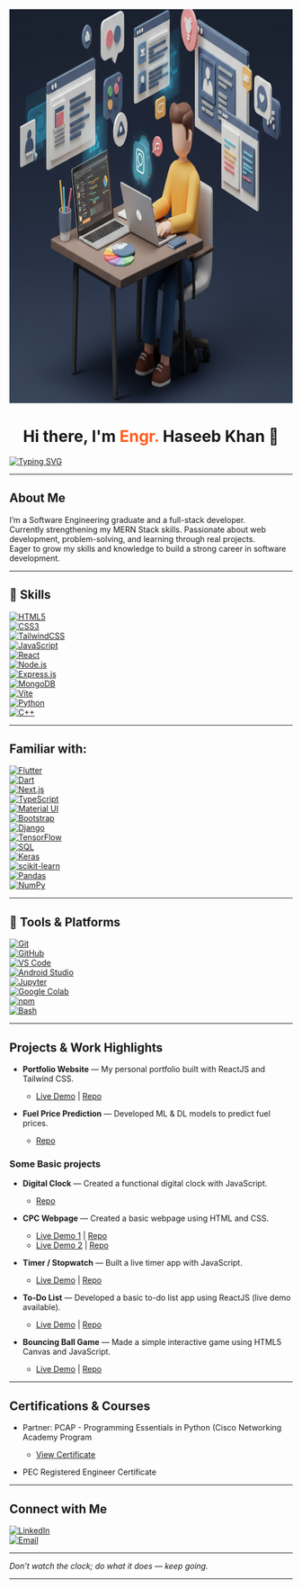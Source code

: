 <img src="https://github.com/Haseeb-Khan-Official/Haseeb-Khan-Official/blob/582538bcaaf1d51e892c9919d788f0913eb87ff9/newportrait.png"  alt="Frontend Developer Illustration" width="900" height="700" />
 
# <div align="center">Hi there, I'm <span style="color:#ff5e20;">Engr.</span> Haseeb Khan 👋</div> 

[![Typing SVG](https://readme-typing-svg.demolab.com?font=Anton&weight=700&letterSpacing=5px&duration=4500&pause=1000&color=7CACDE&center=true&vCenter=true&width=800&lines=Software+Engineer;Full+Stack+Web+Developer;HTML+%7C+CSS+%7C+TailwindCSS+%7C+JavaScript;MongoDB+%7C+ExpressJS+%7C+ReactJS+%7C+NodeJS;Vite+%7C+Python)](https://git.io/typing-svg)

---

## About Me  

I’m a Software Engineering graduate and a full-stack developer.  
Currently strengthening my MERN Stack skills. Passionate about web development, problem-solving, and learning through real projects.  
Eager to grow my skills and knowledge to build a strong career in software development.  

---

## 🧠 Skills  

[![HTML5](https://img.shields.io/badge/HTML5-E34F26?logo=html5&logoColor=white&style=flat-circle)]()  
[![CSS3](https://img.shields.io/badge/CSS3-1572B6?logo=css3&logoColor=black&style=flat-square)]()  
[![TailwindCSS](https://img.shields.io/badge/TailwindCSS-06B6D4?logo=tailwindcss&logoColor=white&style=flat-circle)]()  
[![JavaScript](https://img.shields.io/badge/JavaScript-F7DF1E?logo=javascript&logoColor=black&style=flat-circle)]()  
[![React](https://img.shields.io/badge/React-61DAFB?logo=react&logoColor=black&style=flat-circle)]()  
[![Node.js](https://img.shields.io/badge/Node.js-339933?logo=node.js&logoColor=white&style=flat-circle)]()  
[![Express.js](https://img.shields.io/badge/Express.js-000000?logo=express&logoColor=white&style=flat-circle)]()  
[![MongoDB](https://img.shields.io/badge/MongoDB-47A248?logo=mongodb&logoColor=white&style=flat-circle)]()  
[![Vite](https://img.shields.io/badge/Vite-646CFF?logo=vite&logoColor=white&style=flat-circle)]()  
[![Python](https://img.shields.io/badge/Python-3776AB?logo=python&logoColor=white&style=flat-circle)]()  
[![C++](https://img.shields.io/badge/C++-00599C?logo=cplusplus&logoColor=white&style=flat-circle)]()  

---
## Familiar with:
[![Flutter](https://img.shields.io/badge/Flutter-02569B?logo=flutter&logoColor=white&style=flat-circle)]()  
[![Dart](https://img.shields.io/badge/Dart-0175C2?logo=dart&logoColor=white&style=flat-circle)]()  
[![Next.js](https://img.shields.io/badge/Next.js-000000?logo=nextdotjs&logoColor=white&style=flat-circle)]()  
[![TypeScript](https://img.shields.io/badge/TypeScript-3178C6?logo=typescript&logoColor=white&style=flat-circle)]()  
[![Material UI](https://img.shields.io/badge/Material%20UI-007FFF?logo=mui&logoColor=white&style=flat-circle)]()  
[![Bootstrap](https://img.shields.io/badge/Bootstrap-7952B3?logo=bootstrap&logoColor=white&style=flat-circle)]()  
[![Django](https://img.shields.io/badge/Django-092E20?logo=django&logoColor=white&style=flat-circle)]()  
[![TensorFlow](https://img.shields.io/badge/TensorFlow-FF6F00?logo=tensorflow&logoColor=white&style=flat-circle)]()  
[![SQL](https://img.shields.io/badge/SQL-4479A1?logo=postgresql&logoColor=white&style=flat-circle)]()  
[![Keras](https://img.shields.io/badge/Keras-D00000?logo=keras&logoColor=white&style=flat-circle)]()  
[![scikit-learn](https://img.shields.io/badge/scikit--learn-F7931E?logo=scikitlearn&logoColor=white&style=flat-circle)]()  
[![Pandas](https://img.shields.io/badge/Pandas-150458?logo=pandas&logoColor=white&style=flat-circle)]()  
[![NumPy](https://img.shields.io/badge/NumPy-013243?logo=numpy&logoColor=white&style=flat-circle)]()  

---

## 🧰 Tools & Platforms  

[![Git](https://img.shields.io/badge/Git-F05032?logo=git&logoColor=white&style=flat-circle)]()  
[![GitHub](https://img.shields.io/badge/GitHub-181717?logo=github&logoColor=white&style=flat-circle)]()  
[![VS Code](https://img.shields.io/badge/VS_Code-007ACC?logo=visualstudiocode&logoColor=white&style=flat-circle)]()  
[![Android Studio](https://img.shields.io/badge/Android_Studio-3DDC84?logo=androidstudio&logoColor=white&style=flat-circle)]()  
[![Jupyter](https://img.shields.io/badge/Jupyter-F37626?logo=jupyter&logoColor=white&style=flat-square)]()  
[![Google Colab](https://img.shields.io/badge/Google_Colab-F9AB00?logo=googlecolab&logoColor=black&style=flat-circle)]()  
[![npm](https://img.shields.io/badge/npm-CB3837?logo=npm&logoColor=white&style=flat-circle)]()  
[![Bash](https://img.shields.io/badge/Bash-4EAA25?logo=gnubash&logoColor=white&style=flat-circle)]()  

---

## Projects & Work Highlights
- **Portfolio Website** — My personal portfolio built with ReactJS and Tailwind CSS.
  * [Live Demo](https://haseebkhan-portfolio.vercel.app/) | [Repo](https://github.com/Haseeb-Khan-Official/My_Portfolio)

- **Fuel Price Prediction** — Developed ML & DL models to predict fuel prices.
  * [Repo](https://github.com/Haseeb-Khan-Official/fuelPricePrediction)
### Some Basic projects 
- **Digital Clock** — Created a functional digital clock with JavaScript.
  * [Repo](https://github.com/Haseeb-Khan-Official/digital-clock)
  
- **CPC Webpage** — Created a basic webpage using HTML and CSS.
  * [Live Demo 1](https://haseeb-khan-official.github.io/MyWebProjOld/) | [Repo](https://github.com/Haseeb-Khan-Official/MyWebProjOld)
  * [Live Demo 2](https://haseeb-khan-official.github.io/MyProjectNew/) | [Repo](https://github.com/Haseeb-Khan-Official/MyProjectNew)
  
- **Timer / Stopwatch** — Built a live timer app with JavaScript.  
  * [Live Demo](https://stop-watchv1.vercel.app/) | [Repo](https://github.com/Haseeb-Khan-Official/timer/tree/main)  

- **To-Do List** — Developed a basic to-do list app using ReactJS (live demo available).  
  * [Live Demo](https://to-do-listv1.vercel.app/) | [Repo](https://github.com/Haseeb-Khan-Official/todo-list)  

- **Bouncing Ball Game** — Made a simple interactive game using HTML5 Canvas and JavaScript.  
  * [Live Demo](https://ball-jumping-gamev1.vercel.app/) | [Repo](https://github.com/Haseeb-Khan-Official/Ball-jumping-game)

---

## Certifications & Courses
- Partner: PCAP - Programming Essentials in Python (Cisco Networking Academy Program
  * [ View Certificate ](https://drive.google.com/file/d/1FPNhDOwihd5xAe-hZFUBjkBmMP4hOl5R/view?usp=sharing)
    
- PEC Registered Engineer Certificate
  
---

## Connect with Me

[![LinkedIn](https://img.shields.io/badge/LinkedIn-blue?logo=linkedin&logoColor=white&style=flat-square)](https://www.linkedin.com/in/haseebkhanhk/)  
[![Email](https://img.shields.io/badge/Email-150458?logo=gmail&logoColor=white&style=flat-circle)](mailto:haseeb577221@gmail.com)  

---

*Don’t watch the clock; do what it does — keep going.*

---

